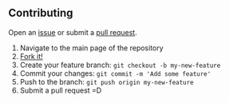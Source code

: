 ## Contributing

Open an [issue](https://github.com/thompsonemerson/zoomove/issues/new) or submit
a [pull request](https://github.com/zetaresearch/spyck/compare).

1. Navigate to the main page of the repository
1. [Fork it!](https://github.com/zetaresearch/spyck#fork-destination-box)
1. Create your feature branch: `git checkout -b my-new-feature`
1. Commit your changes: `git commit -m 'Add some feature'`
1. Push to the branch: `git push origin my-new-feature`
1. Submit a pull request =D
